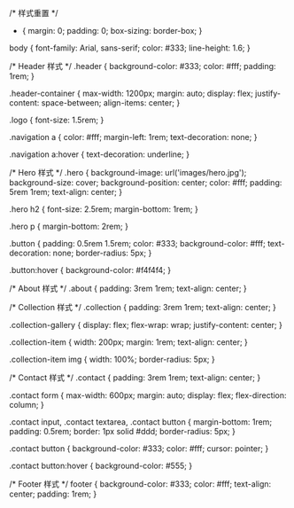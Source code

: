 /* 样式重置 */
* {
    margin: 0;
    padding: 0;
    box-sizing: border-box;
}

body {
    font-family: Arial, sans-serif;
    color: #333;
    line-height: 1.6;
}

/* Header 样式 */
.header {
    background-color: #333;
    color: #fff;
    padding: 1rem;
}

.header-container {
    max-width: 1200px;
    margin: auto;
    display: flex;
    justify-content: space-between;
    align-items: center;
}

.logo {
    font-size: 1.5rem;
}

.navigation a {
    color: #fff;
    margin-left: 1rem;
    text-decoration: none;
}

.navigation a:hover {
    text-decoration: underline;
}

/* Hero 样式 */
.hero {
    background-image: url('images/hero.jpg');
    background-size: cover;
    background-position: center;
    color: #fff;
    padding: 5rem 1rem;
    text-align: center;
}

.hero h2 {
    font-size: 2.5rem;
    margin-bottom: 1rem;
}

.hero p {
    margin-bottom: 2rem;
}

.button {
    padding: 0.5rem 1.5rem;
    color: #333;
    background-color: #fff;
    text-decoration: none;
    border-radius: 5px;
}

.button:hover {
    background-color: #f4f4f4;
}

/* About 样式 */
.about {
    padding: 3rem 1rem;
    text-align: center;
}

/* Collection 样式 */
.collection {
    padding: 3rem 1rem;
    text-align: center;
}

.collection-gallery {
    display: flex;
    flex-wrap: wrap;
    justify-content: center;
}

.collection-item {
    width: 200px;
    margin: 1rem;
    text-align: center;
}

.collection-item img {
    width: 100%;
    border-radius: 5px;
}

/* Contact 样式 */
.contact {
    padding: 3rem 1rem;
    text-align: center;
}

.contact form {
    max-width: 600px;
    margin: auto;
    display: flex;
    flex-direction: column;
}

.contact input, .contact textarea, .contact button {
    margin-bottom: 1rem;
    padding: 0.5rem;
    border: 1px solid #ddd;
    border-radius: 5px;
}

.contact button {
    background-color: #333;
    color: #fff;
    cursor: pointer;
}

.contact button:hover {
    background-color: #555;
}

/* Footer 样式 */
footer {
    background-color: #333;
    color: #fff;
    text-align: center;
    padding: 1rem;
}
